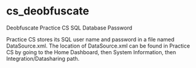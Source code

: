 # cs_deobfuscate
Deobfuscate Practice CS SQL Database Password

Practice CS stores its SQL user name and password in a file named DataSource.xml. The location of DataSource.xml can be found in Practice CS by going to the Home Dashboard, then System Information, then Integration/Datasharing path.
